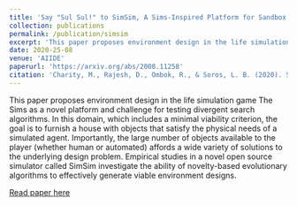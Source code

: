 ```yaml
---
title: 'Say "Sul Sul!" to SimSim, A Sims-Inspired Platform for Sandbox Game AI'
collection: publications
permalink: /publication/simsim
excerpt: 'This paper proposes environment design in the life simulation game The Sims as a novel platform and challenge for testing divergent search algorithms. In this domain, which includes a minimal viability criterion, the goal is to furnish a house with objects that satisfy the physical needs of a simulated agent. Importantly, the large number of objects available to the player (whether human or automated) affords a wide variety of solutions to the underlying design problem. Empirical studies in a novel open source simulator called SimSim investigate the ability of novelty-based evolutionary algorithms to effectively generate viable environment designs.'
date: 2020-25-08
venue: 'AIIDE'
paperurl: 'https://arxiv.org/abs/2008.11258'
citation: 'Charity, M., Rajesh, D., Ombok, R., & Soros, L. B. (2020). Say" Sul Sul!" to SimSim, A Sims-Inspired Platform for Sandbox Game AI. arXiv preprint arXiv:2008.11258.'
---
```

This paper proposes environment design in the life simulation game The Sims as a novel platform and challenge for testing divergent search algorithms. In this domain, which includes a minimal viability criterion, the goal is to furnish a house with objects that satisfy the physical needs of a simulated agent. Importantly, the large number of objects available to the player (whether human or automated) affords a wide variety of solutions to the underlying design problem. Empirical studies in a novel open source simulator called SimSim investigate the ability of novelty-based evolutionary algorithms to effectively generate viable environment designs.

[Read paper here](https://arxiv.org/abs/2008.11258)
